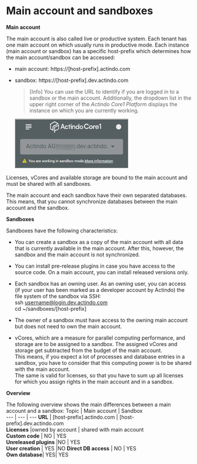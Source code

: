 # Main account and sandboxes

**Main account**

The main account is also called live or productive system. Each tenant has one main account on which usually runs in productive mode.
Each instance (main account or sandbox) has a specific host-prefix which determines how the main account/sandbox can be accessed:

- main account: https://[host-prefix].actindo.com

- sandbox: https://[host-prefix].dev.actindo.com

  > [Info] You can use the URL to identify if you are logged in to a sandbox or the main account. Additionally, the dropdown list in the upper right corner of the *Actindo Core1 Platform* displays the instance on which you are currently working.

   ![Sandbox URL](../../Assets/Screenshots/Core1Platform/AdministratingCore1/SandboxURL.png "[Sandbox URL]")

Licenses, vCores and available storage are bound to the main account and must be shared with all sandboxes.   

The main account and each sandbox have their own separated databases. This means, that you cannot synchronize databases between the main account and the sandbox.

**Sandboxes**  

Sandboxes have the following characteristics:  
- You can create a sandbox as a copy of the main account with all data that is currently available in the main account. After this, however, the sandbox and the main account is not synchronized.

- You can install pre-release plugins in case you have access to the source code. On a main account, you can install released versions only.

- Each sandbox has an owning user. As an owning user, you can access (if your user has been marked as a developer account by Actindo) the file system of the sandbox via SSH:   
  ssh username@login.dev.actindo.com   
  cd ~/sandboxes/[host-prefix]

- The owner of a sandbox must have access to the owning main account but does not need to own the main account.

- vCores, which are a measure for parallel computing performance, and storage are to be assigned to a sandbox. The assigned vCores and storage get subtracted from the budget of the main account.   
  This means, if you expect a lot of processes and database entries in a sandbox, you have to consider that this computing power is to be shared with the main account.   
  The same is valid for licenses, so that you have to sum up all licenses for which you assign rights in the main account and in a sandbox.

**Overview**   

The following overview shows the main differences between a main account and a sandbox:
Topic | Main account | Sandbox   
--- | --- | ---
**URL** | [host-prefix].actindo.com | [host-prefix].dev.actindo.com    
**Licenses** |owned by account | shared with main account  
**Custom code** | NO | YES   
**Unreleased plugins** |NO | YES   
**User creation** | YES |NO 
**Direct DB access** | NO | YES   
**Own database**| YES| YES